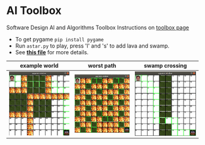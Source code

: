 # AI Toolbox

Software Design Al and Algorithms Toolbox
Instructions on [toolbox page](https://sd2020spring.github.io/toolboxes/algorithms-and-ai)  

- To get pygame `pip install pygame`
- Run `astar.py` to play, press 'l' and 's' to add lava and swamp.
- See **[this file](screenshot_explanations.md)** for more details.  

| example world      |  worst path         |  swamp crossing     |
|:------------------:|:-------------------:|:-------------------:|
|  ![](screenshots/example.png)  |  ![](screenshots/worst.png)  |  ![](screenshots/swamp.png)  |
